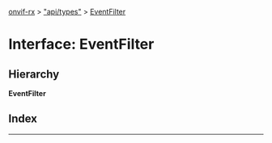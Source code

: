 [onvif-rx](../README.md) > ["api/types"](../modules/_api_types_.md) > [EventFilter](../interfaces/_api_types_.eventfilter.md)

# Interface: EventFilter

## Hierarchy

**EventFilter**

## Index

---

